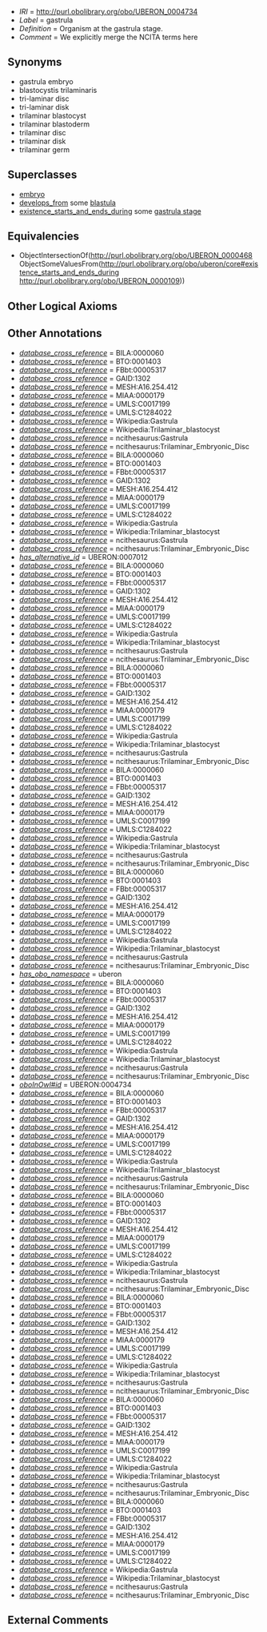  * *IRI* = http://purl.obolibrary.org/obo/UBERON_0004734
 * *Label* = gastrula
 * *Definition* = Organism at the gastrula stage.
 * *Comment* = We explicitly merge the NCITA terms here

## Synonyms

 * gastrula embryo
 * blastocystis trilaminaris
 * tri-laminar disc
 * tri-laminar disk
 * trilaminar blastocyst
 * trilaminar blastoderm
 * trilaminar disc
 * trilaminar disk
 * trilaminar germ

## Superclasses

 * [embryo](../../UBERON/22/UBERON_0000922.md)
 * [develops_from](../../RO/02/RO_0002202.md) some [blastula](../../UBERON/07/UBERON_0000307.md)
 * [existence_starts_and_ends_during](../../core#existence/ng/core#existence_starts_and_ends_during.md) some [gastrula stage](../../UBERON/09/UBERON_0000109.md)

## Equivalencies

 * ObjectIntersectionOf(<http://purl.obolibrary.org/obo/UBERON_0000468> ObjectSomeValuesFrom(<http://purl.obolibrary.org/obo/uberon/core#existence_starts_and_ends_during> <http://purl.obolibrary.org/obo/UBERON_0000109>))

## Other Logical Axioms


## Other Annotations

 * *[database_cross_reference](../../ef/oboInOwl#hasDbXref.md)* = BILA:0000060
 * *[database_cross_reference](../../ef/oboInOwl#hasDbXref.md)* = BTO:0001403
 * *[database_cross_reference](../../ef/oboInOwl#hasDbXref.md)* = FBbt:00005317
 * *[database_cross_reference](../../ef/oboInOwl#hasDbXref.md)* = GAID:1302
 * *[database_cross_reference](../../ef/oboInOwl#hasDbXref.md)* = MESH:A16.254.412
 * *[database_cross_reference](../../ef/oboInOwl#hasDbXref.md)* = MIAA:0000179
 * *[database_cross_reference](../../ef/oboInOwl#hasDbXref.md)* = UMLS:C0017199
 * *[database_cross_reference](../../ef/oboInOwl#hasDbXref.md)* = UMLS:C1284022
 * *[database_cross_reference](../../ef/oboInOwl#hasDbXref.md)* = Wikipedia:Gastrula
 * *[database_cross_reference](../../ef/oboInOwl#hasDbXref.md)* = Wikipedia:Trilaminar_blastocyst
 * *[database_cross_reference](../../ef/oboInOwl#hasDbXref.md)* = ncithesaurus:Gastrula
 * *[database_cross_reference](../../ef/oboInOwl#hasDbXref.md)* = ncithesaurus:Trilaminar_Embryonic_Disc
 * *[database_cross_reference](../../ef/oboInOwl#hasDbXref.md)* = BILA:0000060
 * *[database_cross_reference](../../ef/oboInOwl#hasDbXref.md)* = BTO:0001403
 * *[database_cross_reference](../../ef/oboInOwl#hasDbXref.md)* = FBbt:00005317
 * *[database_cross_reference](../../ef/oboInOwl#hasDbXref.md)* = GAID:1302
 * *[database_cross_reference](../../ef/oboInOwl#hasDbXref.md)* = MESH:A16.254.412
 * *[database_cross_reference](../../ef/oboInOwl#hasDbXref.md)* = MIAA:0000179
 * *[database_cross_reference](../../ef/oboInOwl#hasDbXref.md)* = UMLS:C0017199
 * *[database_cross_reference](../../ef/oboInOwl#hasDbXref.md)* = UMLS:C1284022
 * *[database_cross_reference](../../ef/oboInOwl#hasDbXref.md)* = Wikipedia:Gastrula
 * *[database_cross_reference](../../ef/oboInOwl#hasDbXref.md)* = Wikipedia:Trilaminar_blastocyst
 * *[database_cross_reference](../../ef/oboInOwl#hasDbXref.md)* = ncithesaurus:Gastrula
 * *[database_cross_reference](../../ef/oboInOwl#hasDbXref.md)* = ncithesaurus:Trilaminar_Embryonic_Disc
 * *[has_alternative_id](../../Id/oboInOwl#hasAlternativeId.md)* = UBERON:0007012
 * *[database_cross_reference](../../ef/oboInOwl#hasDbXref.md)* = BILA:0000060
 * *[database_cross_reference](../../ef/oboInOwl#hasDbXref.md)* = BTO:0001403
 * *[database_cross_reference](../../ef/oboInOwl#hasDbXref.md)* = FBbt:00005317
 * *[database_cross_reference](../../ef/oboInOwl#hasDbXref.md)* = GAID:1302
 * *[database_cross_reference](../../ef/oboInOwl#hasDbXref.md)* = MESH:A16.254.412
 * *[database_cross_reference](../../ef/oboInOwl#hasDbXref.md)* = MIAA:0000179
 * *[database_cross_reference](../../ef/oboInOwl#hasDbXref.md)* = UMLS:C0017199
 * *[database_cross_reference](../../ef/oboInOwl#hasDbXref.md)* = UMLS:C1284022
 * *[database_cross_reference](../../ef/oboInOwl#hasDbXref.md)* = Wikipedia:Gastrula
 * *[database_cross_reference](../../ef/oboInOwl#hasDbXref.md)* = Wikipedia:Trilaminar_blastocyst
 * *[database_cross_reference](../../ef/oboInOwl#hasDbXref.md)* = ncithesaurus:Gastrula
 * *[database_cross_reference](../../ef/oboInOwl#hasDbXref.md)* = ncithesaurus:Trilaminar_Embryonic_Disc
 * *[database_cross_reference](../../ef/oboInOwl#hasDbXref.md)* = BILA:0000060
 * *[database_cross_reference](../../ef/oboInOwl#hasDbXref.md)* = BTO:0001403
 * *[database_cross_reference](../../ef/oboInOwl#hasDbXref.md)* = FBbt:00005317
 * *[database_cross_reference](../../ef/oboInOwl#hasDbXref.md)* = GAID:1302
 * *[database_cross_reference](../../ef/oboInOwl#hasDbXref.md)* = MESH:A16.254.412
 * *[database_cross_reference](../../ef/oboInOwl#hasDbXref.md)* = MIAA:0000179
 * *[database_cross_reference](../../ef/oboInOwl#hasDbXref.md)* = UMLS:C0017199
 * *[database_cross_reference](../../ef/oboInOwl#hasDbXref.md)* = UMLS:C1284022
 * *[database_cross_reference](../../ef/oboInOwl#hasDbXref.md)* = Wikipedia:Gastrula
 * *[database_cross_reference](../../ef/oboInOwl#hasDbXref.md)* = Wikipedia:Trilaminar_blastocyst
 * *[database_cross_reference](../../ef/oboInOwl#hasDbXref.md)* = ncithesaurus:Gastrula
 * *[database_cross_reference](../../ef/oboInOwl#hasDbXref.md)* = ncithesaurus:Trilaminar_Embryonic_Disc
 * *[database_cross_reference](../../ef/oboInOwl#hasDbXref.md)* = BILA:0000060
 * *[database_cross_reference](../../ef/oboInOwl#hasDbXref.md)* = BTO:0001403
 * *[database_cross_reference](../../ef/oboInOwl#hasDbXref.md)* = FBbt:00005317
 * *[database_cross_reference](../../ef/oboInOwl#hasDbXref.md)* = GAID:1302
 * *[database_cross_reference](../../ef/oboInOwl#hasDbXref.md)* = MESH:A16.254.412
 * *[database_cross_reference](../../ef/oboInOwl#hasDbXref.md)* = MIAA:0000179
 * *[database_cross_reference](../../ef/oboInOwl#hasDbXref.md)* = UMLS:C0017199
 * *[database_cross_reference](../../ef/oboInOwl#hasDbXref.md)* = UMLS:C1284022
 * *[database_cross_reference](../../ef/oboInOwl#hasDbXref.md)* = Wikipedia:Gastrula
 * *[database_cross_reference](../../ef/oboInOwl#hasDbXref.md)* = Wikipedia:Trilaminar_blastocyst
 * *[database_cross_reference](../../ef/oboInOwl#hasDbXref.md)* = ncithesaurus:Gastrula
 * *[database_cross_reference](../../ef/oboInOwl#hasDbXref.md)* = ncithesaurus:Trilaminar_Embryonic_Disc
 * *[database_cross_reference](../../ef/oboInOwl#hasDbXref.md)* = BILA:0000060
 * *[database_cross_reference](../../ef/oboInOwl#hasDbXref.md)* = BTO:0001403
 * *[database_cross_reference](../../ef/oboInOwl#hasDbXref.md)* = FBbt:00005317
 * *[database_cross_reference](../../ef/oboInOwl#hasDbXref.md)* = GAID:1302
 * *[database_cross_reference](../../ef/oboInOwl#hasDbXref.md)* = MESH:A16.254.412
 * *[database_cross_reference](../../ef/oboInOwl#hasDbXref.md)* = MIAA:0000179
 * *[database_cross_reference](../../ef/oboInOwl#hasDbXref.md)* = UMLS:C0017199
 * *[database_cross_reference](../../ef/oboInOwl#hasDbXref.md)* = UMLS:C1284022
 * *[database_cross_reference](../../ef/oboInOwl#hasDbXref.md)* = Wikipedia:Gastrula
 * *[database_cross_reference](../../ef/oboInOwl#hasDbXref.md)* = Wikipedia:Trilaminar_blastocyst
 * *[database_cross_reference](../../ef/oboInOwl#hasDbXref.md)* = ncithesaurus:Gastrula
 * *[database_cross_reference](../../ef/oboInOwl#hasDbXref.md)* = ncithesaurus:Trilaminar_Embryonic_Disc
 * *[has_obo_namespace](../../ce/oboInOwl#hasOBONamespace.md)* = uberon
 * *[database_cross_reference](../../ef/oboInOwl#hasDbXref.md)* = BILA:0000060
 * *[database_cross_reference](../../ef/oboInOwl#hasDbXref.md)* = BTO:0001403
 * *[database_cross_reference](../../ef/oboInOwl#hasDbXref.md)* = FBbt:00005317
 * *[database_cross_reference](../../ef/oboInOwl#hasDbXref.md)* = GAID:1302
 * *[database_cross_reference](../../ef/oboInOwl#hasDbXref.md)* = MESH:A16.254.412
 * *[database_cross_reference](../../ef/oboInOwl#hasDbXref.md)* = MIAA:0000179
 * *[database_cross_reference](../../ef/oboInOwl#hasDbXref.md)* = UMLS:C0017199
 * *[database_cross_reference](../../ef/oboInOwl#hasDbXref.md)* = UMLS:C1284022
 * *[database_cross_reference](../../ef/oboInOwl#hasDbXref.md)* = Wikipedia:Gastrula
 * *[database_cross_reference](../../ef/oboInOwl#hasDbXref.md)* = Wikipedia:Trilaminar_blastocyst
 * *[database_cross_reference](../../ef/oboInOwl#hasDbXref.md)* = ncithesaurus:Gastrula
 * *[database_cross_reference](../../ef/oboInOwl#hasDbXref.md)* = ncithesaurus:Trilaminar_Embryonic_Disc
 * *[oboInOwl#id](../../id/oboInOwl#id.md)* = UBERON:0004734
 * *[database_cross_reference](../../ef/oboInOwl#hasDbXref.md)* = BILA:0000060
 * *[database_cross_reference](../../ef/oboInOwl#hasDbXref.md)* = BTO:0001403
 * *[database_cross_reference](../../ef/oboInOwl#hasDbXref.md)* = FBbt:00005317
 * *[database_cross_reference](../../ef/oboInOwl#hasDbXref.md)* = GAID:1302
 * *[database_cross_reference](../../ef/oboInOwl#hasDbXref.md)* = MESH:A16.254.412
 * *[database_cross_reference](../../ef/oboInOwl#hasDbXref.md)* = MIAA:0000179
 * *[database_cross_reference](../../ef/oboInOwl#hasDbXref.md)* = UMLS:C0017199
 * *[database_cross_reference](../../ef/oboInOwl#hasDbXref.md)* = UMLS:C1284022
 * *[database_cross_reference](../../ef/oboInOwl#hasDbXref.md)* = Wikipedia:Gastrula
 * *[database_cross_reference](../../ef/oboInOwl#hasDbXref.md)* = Wikipedia:Trilaminar_blastocyst
 * *[database_cross_reference](../../ef/oboInOwl#hasDbXref.md)* = ncithesaurus:Gastrula
 * *[database_cross_reference](../../ef/oboInOwl#hasDbXref.md)* = ncithesaurus:Trilaminar_Embryonic_Disc
 * *[database_cross_reference](../../ef/oboInOwl#hasDbXref.md)* = BILA:0000060
 * *[database_cross_reference](../../ef/oboInOwl#hasDbXref.md)* = BTO:0001403
 * *[database_cross_reference](../../ef/oboInOwl#hasDbXref.md)* = FBbt:00005317
 * *[database_cross_reference](../../ef/oboInOwl#hasDbXref.md)* = GAID:1302
 * *[database_cross_reference](../../ef/oboInOwl#hasDbXref.md)* = MESH:A16.254.412
 * *[database_cross_reference](../../ef/oboInOwl#hasDbXref.md)* = MIAA:0000179
 * *[database_cross_reference](../../ef/oboInOwl#hasDbXref.md)* = UMLS:C0017199
 * *[database_cross_reference](../../ef/oboInOwl#hasDbXref.md)* = UMLS:C1284022
 * *[database_cross_reference](../../ef/oboInOwl#hasDbXref.md)* = Wikipedia:Gastrula
 * *[database_cross_reference](../../ef/oboInOwl#hasDbXref.md)* = Wikipedia:Trilaminar_blastocyst
 * *[database_cross_reference](../../ef/oboInOwl#hasDbXref.md)* = ncithesaurus:Gastrula
 * *[database_cross_reference](../../ef/oboInOwl#hasDbXref.md)* = ncithesaurus:Trilaminar_Embryonic_Disc
 * *[database_cross_reference](../../ef/oboInOwl#hasDbXref.md)* = BILA:0000060
 * *[database_cross_reference](../../ef/oboInOwl#hasDbXref.md)* = BTO:0001403
 * *[database_cross_reference](../../ef/oboInOwl#hasDbXref.md)* = FBbt:00005317
 * *[database_cross_reference](../../ef/oboInOwl#hasDbXref.md)* = GAID:1302
 * *[database_cross_reference](../../ef/oboInOwl#hasDbXref.md)* = MESH:A16.254.412
 * *[database_cross_reference](../../ef/oboInOwl#hasDbXref.md)* = MIAA:0000179
 * *[database_cross_reference](../../ef/oboInOwl#hasDbXref.md)* = UMLS:C0017199
 * *[database_cross_reference](../../ef/oboInOwl#hasDbXref.md)* = UMLS:C1284022
 * *[database_cross_reference](../../ef/oboInOwl#hasDbXref.md)* = Wikipedia:Gastrula
 * *[database_cross_reference](../../ef/oboInOwl#hasDbXref.md)* = Wikipedia:Trilaminar_blastocyst
 * *[database_cross_reference](../../ef/oboInOwl#hasDbXref.md)* = ncithesaurus:Gastrula
 * *[database_cross_reference](../../ef/oboInOwl#hasDbXref.md)* = ncithesaurus:Trilaminar_Embryonic_Disc
 * *[database_cross_reference](../../ef/oboInOwl#hasDbXref.md)* = BILA:0000060
 * *[database_cross_reference](../../ef/oboInOwl#hasDbXref.md)* = BTO:0001403
 * *[database_cross_reference](../../ef/oboInOwl#hasDbXref.md)* = FBbt:00005317
 * *[database_cross_reference](../../ef/oboInOwl#hasDbXref.md)* = GAID:1302
 * *[database_cross_reference](../../ef/oboInOwl#hasDbXref.md)* = MESH:A16.254.412
 * *[database_cross_reference](../../ef/oboInOwl#hasDbXref.md)* = MIAA:0000179
 * *[database_cross_reference](../../ef/oboInOwl#hasDbXref.md)* = UMLS:C0017199
 * *[database_cross_reference](../../ef/oboInOwl#hasDbXref.md)* = UMLS:C1284022
 * *[database_cross_reference](../../ef/oboInOwl#hasDbXref.md)* = Wikipedia:Gastrula
 * *[database_cross_reference](../../ef/oboInOwl#hasDbXref.md)* = Wikipedia:Trilaminar_blastocyst
 * *[database_cross_reference](../../ef/oboInOwl#hasDbXref.md)* = ncithesaurus:Gastrula
 * *[database_cross_reference](../../ef/oboInOwl#hasDbXref.md)* = ncithesaurus:Trilaminar_Embryonic_Disc
 * *[database_cross_reference](../../ef/oboInOwl#hasDbXref.md)* = BILA:0000060
 * *[database_cross_reference](../../ef/oboInOwl#hasDbXref.md)* = BTO:0001403
 * *[database_cross_reference](../../ef/oboInOwl#hasDbXref.md)* = FBbt:00005317
 * *[database_cross_reference](../../ef/oboInOwl#hasDbXref.md)* = GAID:1302
 * *[database_cross_reference](../../ef/oboInOwl#hasDbXref.md)* = MESH:A16.254.412
 * *[database_cross_reference](../../ef/oboInOwl#hasDbXref.md)* = MIAA:0000179
 * *[database_cross_reference](../../ef/oboInOwl#hasDbXref.md)* = UMLS:C0017199
 * *[database_cross_reference](../../ef/oboInOwl#hasDbXref.md)* = UMLS:C1284022
 * *[database_cross_reference](../../ef/oboInOwl#hasDbXref.md)* = Wikipedia:Gastrula
 * *[database_cross_reference](../../ef/oboInOwl#hasDbXref.md)* = Wikipedia:Trilaminar_blastocyst
 * *[database_cross_reference](../../ef/oboInOwl#hasDbXref.md)* = ncithesaurus:Gastrula
 * *[database_cross_reference](../../ef/oboInOwl#hasDbXref.md)* = ncithesaurus:Trilaminar_Embryonic_Disc

## External Comments

